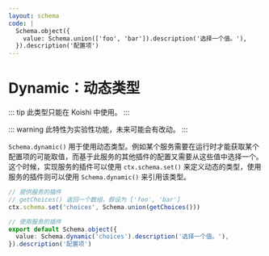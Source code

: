 ```yaml
---
layout: schema
code: |
  Schema.object({
    value: Schema.union(['foo', 'bar']).description('选择一个值。'),
  }).description('配置项')
---
```


# Dynamic：动态类型

::: tip
此类型只能在 Koishi 中使用。
:::

::: warning
此特性为实验性功能，未来可能会有改动。
:::

`Schema.dynamic()` 用于使用动态类型。例如某个服务需要在运行时才能获取某个配置项的可能取值，而基于此服务的其他插件的配置又需要从这些值中选择一个。这个时候，实现服务的插件可以使用 `ctx.schema.set()` 来定义动态的类型，使用服务的插件则可以使用 `Schema.dynamic()` 来引用该类型。

```ts
// 提供服务的插件
// getChoices() 返回一个数组，假设为 ['foo', 'bar']
ctx.schema.set('choices', Schema.union(getChoices()))
```

```ts
// 使用服务的插件
export default Schema.object({
  value: Schema.dynamic('choices').description('选择一个值。'),
}).description('配置项')
```
